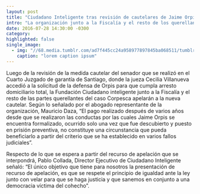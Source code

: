 ```yaml
---
layout: post
title: "Ciudadano Inteligente tras revisión de cautelares de Jaime Orpis: el único objetivo que tiene para nosostros la presentación de recurso de apelación, es que se respete el principio de igualdad ante la ley"
intro: "La organización junto a la Fiscalía y el resto de los querellantes del caso apelarán por arresto domiciliario de Jaime Orpis."
date: 2016-07-28 14:30:00 -0300
category:
highlighted: false
single_image:
  - img: "//68.media.tumblr.com/ad7f445cc24a958977897845ba068511/tumblr_inline_ob1whd23Ke1r9usgg_500.png"
    caption: "lorem caption ipsum"
---
```

Luego de la revisión de la medida cautelar del senador que se realizó en el Cuarto Juzgado de garantía de Santiago, donde la jueza Cecilia Villanueva accedió a la solicitud de la defensa de Orpis para que cumpla arresto domiciliario total, la Fundación Ciudadano inteligente junto a la Fiscalía y el resto de las partes querellantes del caso Corpesca apelarán a la nueva cautelar. Según lo señalado por el abogado representante de la organización, Mauricio Daza, “El pago realizado después de varios años desde que se realizaron las conductas por las cuales Jaime Orpis se encuentra formalizado, ocurrido solo una vez que fue descubierto y puesto en prisión preventiva, no constituye una circunstancia que pueda beneficiarlo a partir del criterio que se ha establecido en varios fallos judiciales”.

Respecto de lo que se espera a partir del recurso de apelación que se interpondrá, Pablo Collada, Director Ejecutivo de Ciudadano Inteligente señaló: “El único objetivo que tiene para nosotros la presentación de recurso de apelación, es que se respete el principio de igualdad ante la ley junto con velar para que se haga justicia y que sanemos en conjunto a una democracia víctima del cohecho”.

